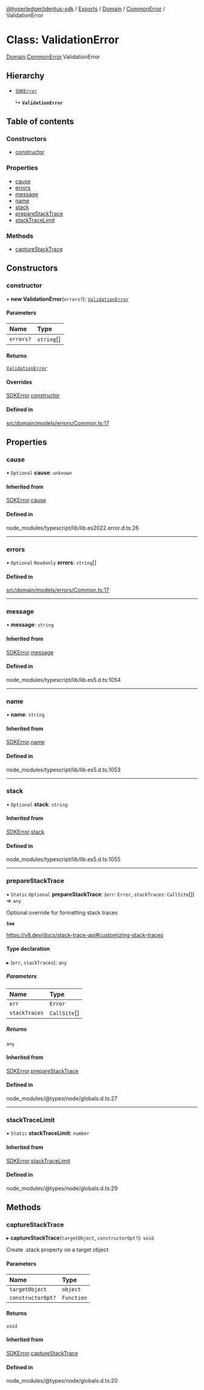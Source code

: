 [@hyperledger/identus-sdk](../README.md) / [Exports](../modules.md) / [Domain](../modules/Domain.md) / [CommonError](../modules/Domain.CommonError.md) / ValidationError

# Class: ValidationError

[Domain](../modules/Domain.md).[CommonError](../modules/Domain.CommonError.md).ValidationError

## Hierarchy

- [`SDKError`](Domain.CommonError.SDKError.md)

  ↳ **`ValidationError`**

## Table of contents

### Constructors

- [constructor](Domain.CommonError.ValidationError.md#constructor)

### Properties

- [cause](Domain.CommonError.ValidationError.md#cause)
- [errors](Domain.CommonError.ValidationError.md#errors)
- [message](Domain.CommonError.ValidationError.md#message)
- [name](Domain.CommonError.ValidationError.md#name)
- [stack](Domain.CommonError.ValidationError.md#stack)
- [prepareStackTrace](Domain.CommonError.ValidationError.md#preparestacktrace)
- [stackTraceLimit](Domain.CommonError.ValidationError.md#stacktracelimit)

### Methods

- [captureStackTrace](Domain.CommonError.ValidationError.md#capturestacktrace)

## Constructors

### constructor

• **new ValidationError**(`errors?`): [`ValidationError`](Domain.CommonError.ValidationError.md)

#### Parameters

| Name | Type |
| :------ | :------ |
| `errors?` | `string`[] |

#### Returns

[`ValidationError`](Domain.CommonError.ValidationError.md)

#### Overrides

[SDKError](Domain.CommonError.SDKError.md).[constructor](Domain.CommonError.SDKError.md#constructor)

#### Defined in

[src/domain/models/errors/Common.ts:17](https://github.com/hyperledger-identus/sdk-ts/blob/966e04ee4b9d4ba9d1e404c4d3d062abcf854530/src/domain/models/errors/Common.ts#L17)

## Properties

### cause

• `Optional` **cause**: `unknown`

#### Inherited from

[SDKError](Domain.CommonError.SDKError.md).[cause](Domain.CommonError.SDKError.md#cause)

#### Defined in

node_modules/typescript/lib/lib.es2022.error.d.ts:26

___

### errors

• `Optional` `Readonly` **errors**: `string`[]

#### Defined in

[src/domain/models/errors/Common.ts:17](https://github.com/hyperledger-identus/sdk-ts/blob/966e04ee4b9d4ba9d1e404c4d3d062abcf854530/src/domain/models/errors/Common.ts#L17)

___

### message

• **message**: `string`

#### Inherited from

[SDKError](Domain.CommonError.SDKError.md).[message](Domain.CommonError.SDKError.md#message)

#### Defined in

node_modules/typescript/lib/lib.es5.d.ts:1054

___

### name

• **name**: `string`

#### Inherited from

[SDKError](Domain.CommonError.SDKError.md).[name](Domain.CommonError.SDKError.md#name)

#### Defined in

node_modules/typescript/lib/lib.es5.d.ts:1053

___

### stack

• `Optional` **stack**: `string`

#### Inherited from

[SDKError](Domain.CommonError.SDKError.md).[stack](Domain.CommonError.SDKError.md#stack)

#### Defined in

node_modules/typescript/lib/lib.es5.d.ts:1055

___

### prepareStackTrace

▪ `Static` `Optional` **prepareStackTrace**: (`err`: `Error`, `stackTraces`: `CallSite`[]) => `any`

Optional override for formatting stack traces

**`See`**

https://v8.dev/docs/stack-trace-api#customizing-stack-traces

#### Type declaration

▸ (`err`, `stackTraces`): `any`

##### Parameters

| Name | Type |
| :------ | :------ |
| `err` | `Error` |
| `stackTraces` | `CallSite`[] |

##### Returns

`any`

#### Inherited from

[SDKError](Domain.CommonError.SDKError.md).[prepareStackTrace](Domain.CommonError.SDKError.md#preparestacktrace)

#### Defined in

node_modules/@types/node/globals.d.ts:27

___

### stackTraceLimit

▪ `Static` **stackTraceLimit**: `number`

#### Inherited from

[SDKError](Domain.CommonError.SDKError.md).[stackTraceLimit](Domain.CommonError.SDKError.md#stacktracelimit)

#### Defined in

node_modules/@types/node/globals.d.ts:29

## Methods

### captureStackTrace

▸ **captureStackTrace**(`targetObject`, `constructorOpt?`): `void`

Create .stack property on a target object

#### Parameters

| Name | Type |
| :------ | :------ |
| `targetObject` | `object` |
| `constructorOpt?` | `Function` |

#### Returns

`void`

#### Inherited from

[SDKError](Domain.CommonError.SDKError.md).[captureStackTrace](Domain.CommonError.SDKError.md#capturestacktrace)

#### Defined in

node_modules/@types/node/globals.d.ts:20

